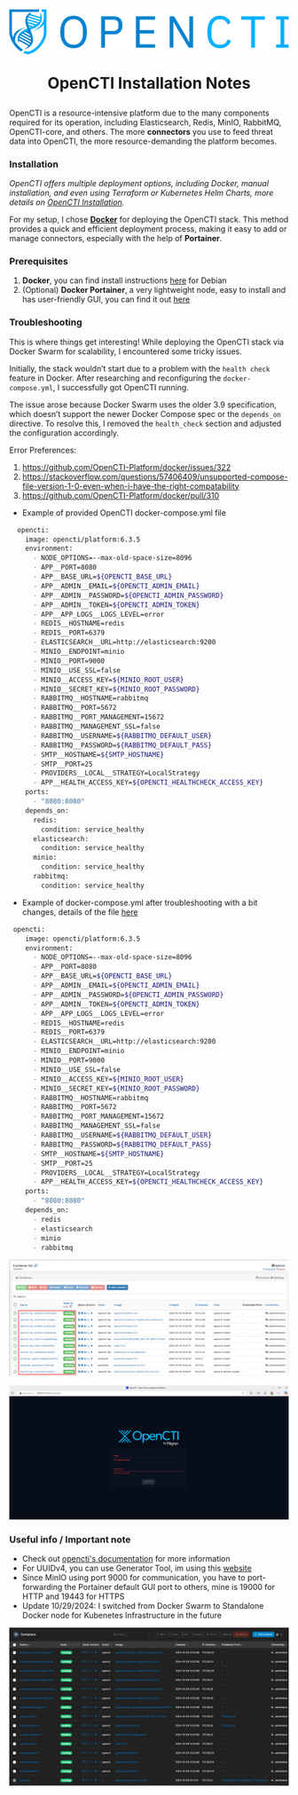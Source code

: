 <h1 align="center">
<img src=https://github.com/phamthanhsang-cs/SOC-in-my-Pocket/blob/main/images/logos/opencti-logo.png alt="logo">


OpenCTI Installation Notes

</h1>

OpenCTI is a resource-intensive platform due to the many components required for its operation, including Elasticsearch, Redis, MinIO, RabbitMQ, OpenCTI-core, and others. The more **connectors** you use to feed threat data into OpenCTI, the more resource-demanding the platform becomes.

### Installation

*OpenCTI offers multiple deployment options, including Docker, manual installation, and even using Terraform or Kubernetes Helm Charts, more details on [OpenCTI Installation](https://docs.opencti.io/latest/deployment/installation/).*

For my setup, I chose **[Docker](https://github.com/OpenCTI-Platform/docker)** for deploying the OpenCTI stack. This method provides a quick and efficient deployment process, making it easy to add or manage connectors, especially with the help of **Portainer**.


### Prerequisites
1. **Docker**, you can find install instructions [here](https://docs.docker.com/engine/install/debian/) for Debian
2. (Optional) **Docker Portainer**, a very lightweight node, easy to install and has user-friendly GUI, you can find it out [here](https://docs.portainer.io/start/install-ce/server/docker/linux)

### Troubleshooting

This is where things get interesting! While deploying the OpenCTI stack via Docker Swarm for scalability, I encountered some tricky issues.

Initially, the stack wouldn’t start due to a problem with the `health check` feature in Docker. After researching and reconfiguring the `docker-compose.yml`, I successfully got OpenCTI running.

The issue arose because Docker Swarm uses the older 3.9 specification, which doesn’t support the newer Docker Compose spec or the `depends_on` directive. To resolve this, I removed the `health_check` section and adjusted the configuration accordingly.


Error Preferences:
1. https://github.com/OpenCTI-Platform/docker/issues/322
2. https://stackoverflow.com/questions/57406409/unsupported-compose-file-version-1-0-even-when-i-have-the-right-compatability
3. https://github.com/OpenCTI-Platform/docker/pull/310




* Example of provided OpenCTI docker-compose.yml file
```bash
  opencti:
    image: opencti/platform:6.3.5
    environment:
      - NODE_OPTIONS=--max-old-space-size=8096
      - APP__PORT=8080
      - APP__BASE_URL=${OPENCTI_BASE_URL}
      - APP__ADMIN__EMAIL=${OPENCTI_ADMIN_EMAIL}
      - APP__ADMIN__PASSWORD=${OPENCTI_ADMIN_PASSWORD}
      - APP__ADMIN__TOKEN=${OPENCTI_ADMIN_TOKEN}
      - APP__APP_LOGS__LOGS_LEVEL=error
      - REDIS__HOSTNAME=redis
      - REDIS__PORT=6379
      - ELASTICSEARCH__URL=http://elasticsearch:9200
      - MINIO__ENDPOINT=minio
      - MINIO__PORT=9000
      - MINIO__USE_SSL=false
      - MINIO__ACCESS_KEY=${MINIO_ROOT_USER}
      - MINIO__SECRET_KEY=${MINIO_ROOT_PASSWORD}
      - RABBITMQ__HOSTNAME=rabbitmq
      - RABBITMQ__PORT=5672
      - RABBITMQ__PORT_MANAGEMENT=15672
      - RABBITMQ__MANAGEMENT_SSL=false
      - RABBITMQ__USERNAME=${RABBITMQ_DEFAULT_USER}
      - RABBITMQ__PASSWORD=${RABBITMQ_DEFAULT_PASS}
      - SMTP__HOSTNAME=${SMTP_HOSTNAME}
      - SMTP__PORT=25
      - PROVIDERS__LOCAL__STRATEGY=LocalStrategy
      - APP__HEALTH_ACCESS_KEY=${OPENCTI_HEALTHCHECK_ACCESS_KEY}
    ports:
      - "8080:8080"
    depends_on:
      redis:
        condition: service_healthy
      elasticsearch:
        condition: service_healthy
      minio:
        condition: service_healthy
      rabbitmq:
        condition: service_healthy
```

* Example of docker-compose.yml after troubleshooting with a bit changes, details of the file [here](https://github.com/phamthanhsang-cs/SOC-in-my-Pocket/blob/main/.build/opencti/opencti-stack.yml)
```bash
 opencti:
    image: opencti/platform:6.3.5
    environment:
      - NODE_OPTIONS=--max-old-space-size=8096
      - APP__PORT=8080
      - APP__BASE_URL=${OPENCTI_BASE_URL}
      - APP__ADMIN__EMAIL=${OPENCTI_ADMIN_EMAIL}
      - APP__ADMIN__PASSWORD=${OPENCTI_ADMIN_PASSWORD}
      - APP__ADMIN__TOKEN=${OPENCTI_ADMIN_TOKEN}
      - APP__APP_LOGS__LOGS_LEVEL=error
      - REDIS__HOSTNAME=redis
      - REDIS__PORT=6379
      - ELASTICSEARCH__URL=http://elasticsearch:9200
      - MINIO__ENDPOINT=minio
      - MINIO__PORT=9000
      - MINIO__USE_SSL=false
      - MINIO__ACCESS_KEY=${MINIO_ROOT_USER}
      - MINIO__SECRET_KEY=${MINIO_ROOT_PASSWORD}
      - RABBITMQ__HOSTNAME=rabbitmq
      - RABBITMQ__PORT=5672
      - RABBITMQ__PORT_MANAGEMENT=15672
      - RABBITMQ__MANAGEMENT_SSL=false
      - RABBITMQ__USERNAME=${RABBITMQ_DEFAULT_USER}
      - RABBITMQ__PASSWORD=${RABBITMQ_DEFAULT_PASS}
      - SMTP__HOSTNAME=${SMTP_HOSTNAME}
      - SMTP__PORT=25
      - PROVIDERS__LOCAL__STRATEGY=LocalStrategy
      - APP__HEALTH_ACCESS_KEY=${OPENCTI_HEALTHCHECK_ACCESS_KEY}
    ports:
      - "8080:8080"
    depends_on:
      - redis
      - elasticsearch
      - minio
      - rabbitmq
```

![OpenCTI Components Setup](https://github.com/phamthanhsang-cs/SOC-in-my-Pocket/blob/main/images/opencti/opencti-images.png)

![OpenCTI Login](https://github.com/phamthanhsang-cs/SOC-in-my-Pocket/blob/main/images/opencti/opencti-login.png)



### Useful info / Important note
* Check out [opencti's documentation](https://docs.opencti.io/latest/) for more information
* For UUIDv4, you can use Generator Tool, im using this [website](https://www.uuidgenerator.net/version4) 
* Since MinIO using port 9000 for communication, you have to port-forwarding the Portainer default GUI port to others, mine is 19000 for HTTP and 19443 for HTTPS
* Update 10/29/2024: I switched from Docker Swarm to Standalone Docker node for Kubenetes Infrastructure in the future

![My New Deployment](https://github.com/phamthanhsang-cs/SOC-in-my-Pocket/blob/main/images/opencti/opencti-new-images.png)
